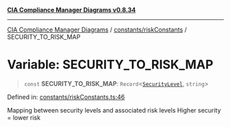 [**CIA Compliance Manager Diagrams v0.8.34**](../../../README.md)

***

[CIA Compliance Manager Diagrams](../../../modules.md) / [constants/riskConstants](../README.md) / SECURITY\_TO\_RISK\_MAP

# Variable: SECURITY\_TO\_RISK\_MAP

> `const` **SECURITY\_TO\_RISK\_MAP**: `Record`\<[`SecurityLevel`](../../../types/cia/type-aliases/SecurityLevel.md), `string`\>

Defined in: [constants/riskConstants.ts:46](https://github.com/Hack23/cia-compliance-manager/blob/a33140701dae02a85d2f0d957645dda4d2c4da41/src/constants/riskConstants.ts#L46)

Mapping between security levels and associated risk levels
Higher security = lower risk
